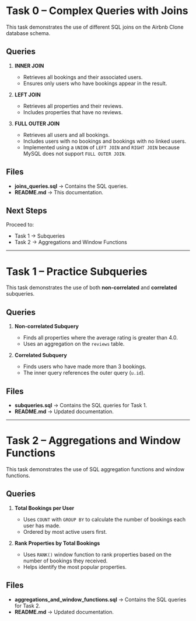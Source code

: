 # Task 0 – Complex Queries with Joins

This task demonstrates the use of different SQL joins on the Airbnb Clone database schema.

## Queries

1. **INNER JOIN**
   - Retrieves all bookings and their associated users.
   - Ensures only users who have bookings appear in the result.

2. **LEFT JOIN**
   - Retrieves all properties and their reviews.
   - Includes properties that have no reviews.

3. **FULL OUTER JOIN**
   - Retrieves all users and all bookings.
   - Includes users with no bookings and bookings with no linked users.
   - Implemented using a `UNION` of `LEFT JOIN` and `RIGHT JOIN` because MySQL does not support `FULL OUTER JOIN`.

## Files

- **joins_queries.sql** → Contains the SQL queries.
- **README.md** → This documentation.

## Next Steps

Proceed to:
- Task 1 → Subqueries
- Task 2 → Aggregations and Window Functions

---

# Task 1 – Practice Subqueries

This task demonstrates the use of both **non-correlated** and **correlated** subqueries.

## Queries

1. **Non-correlated Subquery**
   - Finds all properties where the average rating is greater than 4.0.
   - Uses an aggregation on the `reviews` table.

2. **Correlated Subquery**
   - Finds users who have made more than 3 bookings.
   - The inner query references the outer query (`u.id`).

## Files

- **subqueries.sql** → Contains the SQL queries for Task 1.
- **README.md** → Updated documentation.

---

# Task 2 – Aggregations and Window Functions

This task demonstrates the use of SQL aggregation functions and window functions.

## Queries

1. **Total Bookings per User**
   - Uses `COUNT` with `GROUP BY` to calculate the number of bookings each user has made.
   - Ordered by most active users first.

2. **Rank Properties by Total Bookings**
   - Uses `RANK()` window function to rank properties based on the number of bookings they received.
   - Helps identify the most popular properties.

## Files

- **aggregations_and_window_functions.sql** → Contains the SQL queries for Task 2.
- **README.md** → Updated documentation.
